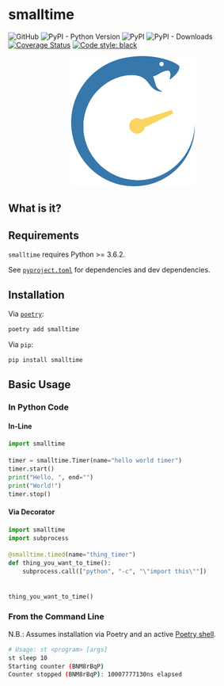 # smalltime

![GitHub](https://img.shields.io/github/license/nicklambourne/smalltime)
![PyPI - Python Version](https://img.shields.io/pypi/pyversions/smalltime)
![PyPI](https://img.shields.io/pypi/v/smalltime)
![PyPI - Downloads](https://img.shields.io/pypi/dm/smalltime)
[![Coverage Status](https://coveralls.io/repos/github/nicklambourne/slackblocks/badge.svg?branch=master)](https://coveralls.io/github/nicklambourne/smalltime?branch=master)
<a href="https://github.com/psf/black"><img alt="Code style: black" src="https://img.shields.io/badge/code%20style-black-000000.svg"></a>

<p align="center">
    <img src="https://github.com/nicklambourne/smalltime/raw/master/docs/img/smalltime.png" width="250px"/>
</p>

## What is it?

## Requirements
`smalltime` requires Python >= 3.6.2.

See [`pyproject.toml`](https://github.com/nicklambourne/smalltime/blob/master/pyproject.toml) for dependencies and dev dependencies.

## Installation

Via [`poetry`](https://python-poetry.org/):
```bash
poetry add smalltime
```

Via `pip`:
```bash
pip install smalltime
```

## Basic Usage
### In Python Code
#### In-Line
```python
import smalltime

timer = smalltime.Timer(name="hello world timer")
timer.start()
print("Hello, ", end="")
print("World!")
timer.stop()
```

#### Via Decorator
```python
import smalltime
import subprocess

@smalltime.timed(name="thing_timer")
def thing_you_want_to_time():
    subprocess.call(["python", "-c", "\"import this\""])


thing_you_want_to_time()
```

### From the Command Line
N.B.: Assumes installation via Poetry and an active [Poetry shell](https://python-poetry.org/docs/cli/#shell).
```bash
# Usage: st <program> [args]
st sleep 10
Starting counter (BNM8rBqP)
Counter stopped (BNM8rBqP): 10007777130ns elapsed
```